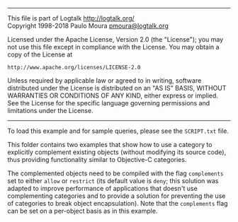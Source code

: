 ________________________________________________________________________

This file is part of Logtalk <http://logtalk.org/>  
Copyright 1998-2018 Paulo Moura <pmoura@logtalk.org>

Licensed under the Apache License, Version 2.0 (the "License");
you may not use this file except in compliance with the License.
You may obtain a copy of the License at

    http://www.apache.org/licenses/LICENSE-2.0

Unless required by applicable law or agreed to in writing, software
distributed under the License is distributed on an "AS IS" BASIS,
WITHOUT WARRANTIES OR CONDITIONS OF ANY KIND, either express or implied.
See the License for the specific language governing permissions and
limitations under the License.
________________________________________________________________________


To load this example and for sample queries, please see the `SCRIPT.txt`
file.

This folder contains two examples that show how to use a category to 
explicitly complement existing objects (without modifying its source 
code), thus providing functionality similar to Objective-C categories.

The complemented objects need to be compiled with the flag `complements` 
set to either `allow` or `restrict` (its default value is `deny`; this
solution was adapted to improve performance of applications that doesn't
use complementing categories and to provide a solution for preventing
the use of categories to break object encapsulation). Note that the
`complements` flag can be set on a per-object basis as in this example.
